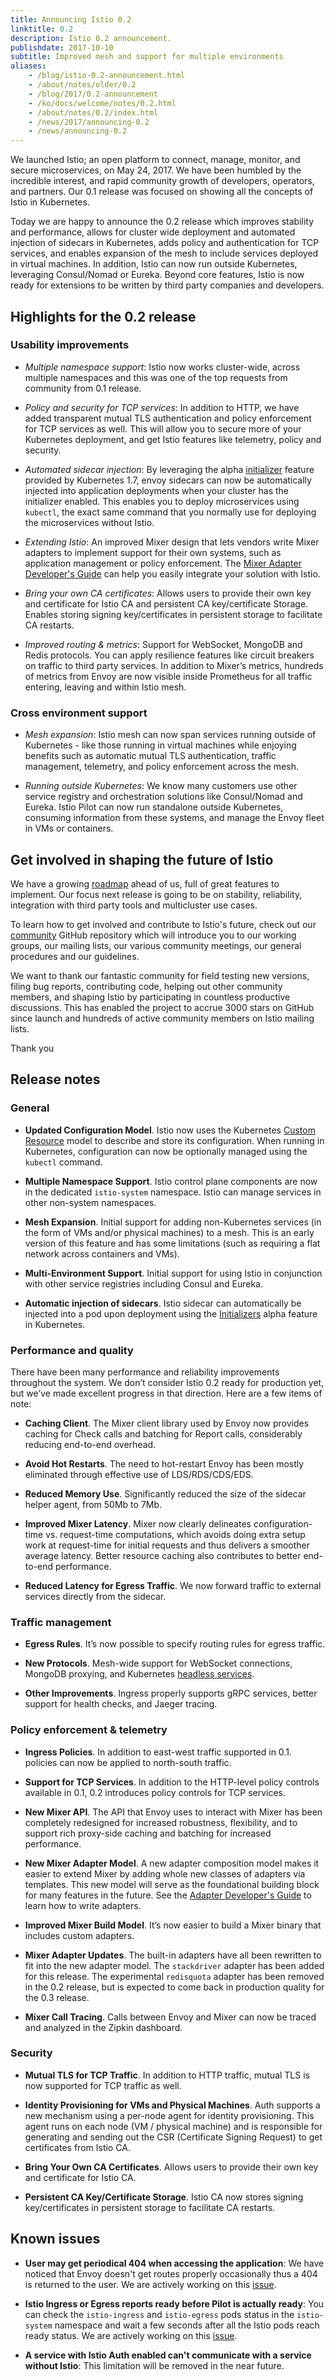 ```yaml
---
title: Announcing Istio 0.2
linktitle: 0.2
description: Istio 0.2 announcement.
publishdate: 2017-10-10
subtitle: Improved mesh and support for multiple environments
aliases:
    - /blog/istio-0.2-announcement.html
    - /about/notes/older/0.2
    - /blog/2017/0.2-announcement
    - /ko/docs/welcome/notes/0.2.html
    - /about/notes/0.2/index.html
    - /news/2017/announcing-0.2
    - /news/announcing-0.2
---
```


We launched Istio; an open platform to connect, manage, monitor, and secure microservices, on May 24, 2017. We have been humbled by the incredible interest, and
rapid community growth of developers, operators, and partners. Our 0.1 release was focused on showing all the concepts of Istio in Kubernetes.

Today we are happy to announce the 0.2 release which improves stability and performance, allows for cluster wide deployment and automated injection of sidecars in Kubernetes, adds policy and authentication for TCP services, and enables expansion of the mesh to include services deployed in virtual machines. In addition, Istio can now run outside Kubernetes, leveraging Consul/Nomad or Eureka. Beyond core features, Istio is now ready for extensions to be written by third party companies and developers.

## Highlights for the 0.2 release

### Usability improvements

- _Multiple namespace support_: Istio now works cluster-wide, across multiple namespaces and this was one of the top requests from community from 0.1 release.

- _Policy and security for TCP services_: In addition to HTTP, we have added transparent mutual TLS authentication and policy enforcement for TCP services as well. This will allow you to secure more of your
Kubernetes deployment, and get Istio features like telemetry, policy and security.

- _Automated sidecar injection_: By leveraging the alpha [initializer](https://kubernetes.io/ko/docs/reference/access-authn-authz/extensible-admission-controllers/) feature provided by Kubernetes 1.7, envoy sidecars can now be automatically injected into application deployments when your cluster has the initializer enabled.  This enables you to deploy microservices using `kubectl`, the exact same command that you normally use for deploying the microservices without Istio.

- _Extending Istio_: An improved Mixer design that lets vendors write Mixer adapters to implement support for their own systems, such as application
management or policy enforcement. The
[Mixer Adapter Developer's Guide](https://github.com/istio/istio/wiki/Mixer-Compiled-In-Adapter-Dev-Guide) can help
you easily integrate your solution with Istio.

- _Bring your own CA certificates_: Allows users to provide their own key and certificate for Istio CA and persistent CA key/certificate Storage. Enables storing signing key/certificates in persistent storage to facilitate CA restarts.

- _Improved routing & metrics_: Support for WebSocket, MongoDB and Redis  protocols. You can apply resilience features like circuit breakers on traffic to third party services. In addition to Mixer’s metrics, hundreds of metrics from Envoy are now visible inside Prometheus for all traffic entering, leaving and within Istio mesh.

### Cross environment support

- _Mesh expansion_: Istio mesh can now span services running outside of Kubernetes - like those running in virtual machines while enjoying benefits such as automatic mutual TLS authentication, traffic management, telemetry, and policy enforcement across the mesh.

- _Running outside Kubernetes_: We know many customers use other service registry and orchestration solutions like Consul/Nomad and Eureka. Istio Pilot can now run standalone outside Kubernetes, consuming information from these systems, and manage the Envoy fleet in VMs or containers.

## Get involved in shaping the future of Istio

We have a growing [roadmap](/about/feature-stages/) ahead of us, full of great features to implement. Our focus next release is going to be on stability, reliability, integration with third party tools and multicluster use cases.

To learn how to get involved and contribute to Istio's future, check out our [community](https://github.com/istio/community) GitHub repository which
will introduce you to our working groups, our mailing lists, our various community meetings, our general procedures and our guidelines.

We want to thank our fantastic community for field testing new versions, filing bug reports, contributing code, helping out other community members, and shaping Istio by participating in countless productive discussions. This has enabled the project to accrue 3000 stars on GitHub since launch and hundreds of active community members on Istio mailing lists.

Thank you

## Release notes

### General

- **Updated Configuration Model**. Istio now uses the Kubernetes [Custom Resource](https://kubernetes.io/ko/docs/concepts/extend-kubernetes/api-extension/custom-resources/)
model to describe and store its configuration. When running in Kubernetes, configuration can now be optionally managed using the `kubectl`
command.

- **Multiple Namespace Support**. Istio control plane components are now in the dedicated `istio-system` namespace. Istio can manage
services in other non-system namespaces.

- **Mesh Expansion**. Initial support for adding non-Kubernetes services (in the form of VMs and/or physical machines) to a mesh. This is an early version of
this feature and has some limitations (such as requiring a flat network across containers and VMs).

- **Multi-Environment Support**. Initial support for using Istio in conjunction with other service registries
including Consul and Eureka.

- **Automatic injection of sidecars**. Istio sidecar can automatically be injected into a pod upon deployment using the
[Initializers](https://kubernetes.io/ko/docs/reference/access-authn-authz/extensible-admission-controllers/) alpha feature in Kubernetes.

### Performance and quality

There have been many performance and reliability improvements throughout the system. We don’t consider Istio 0.2 ready for production yet, but
we’ve made excellent progress in that direction. Here are a few items of note:

- **Caching Client**. The Mixer client library used by Envoy now provides caching for Check calls and batching for Report calls, considerably reducing
end-to-end overhead.

- **Avoid Hot Restarts**. The need to hot-restart Envoy has been mostly eliminated through effective use of LDS/RDS/CDS/EDS.

- **Reduced Memory Use**. Significantly reduced the size of the sidecar helper agent, from 50Mb to 7Mb.

- **Improved Mixer Latency**. Mixer now clearly delineates configuration-time vs. request-time computations, which avoids doing extra setup work at
request-time for initial requests and thus delivers a smoother average latency. Better resource caching also contributes to better end-to-end performance.

- **Reduced Latency for Egress Traffic**. We now forward traffic to external services directly from the sidecar.

### Traffic management

- **Egress Rules**. It’s now possible to specify routing rules for egress traffic.

- **New Protocols**. Mesh-wide support for WebSocket connections, MongoDB proxying,
and Kubernetes [headless services](https://kubernetes.io/ko/docs/concepts/services-networking/service/#headless-services).

- **Other Improvements**. Ingress properly supports gRPC services, better support for health checks, and
Jaeger tracing.

### Policy enforcement & telemetry

- **Ingress Policies**. In addition to east-west traffic supported in 0.1. policies can now be applied to north-south traffic.

- **Support for TCP Services**. In addition to the HTTP-level policy controls available in 0.1, 0.2 introduces policy controls for
TCP services.

- **New Mixer API**. The API that Envoy uses to interact with Mixer has been completely redesigned for increased robustness, flexibility, and to support
rich proxy-side caching and batching for increased performance.

- **New Mixer Adapter Model**. A new adapter composition model makes it easier to extend Mixer by adding whole new classes of adapters via templates. This
new model will serve as the foundational building block for many features in the future. See the
[Adapter Developer's Guide](https://github.com/istio/istio/wiki/Mixer-Compiled-In-Adapter-Dev-Guide) to learn how
to write adapters.

- **Improved Mixer Build Model**. It’s now easier to build a Mixer binary that includes custom adapters.

- **Mixer Adapter Updates**. The built-in adapters have all been rewritten to fit into the new adapter model. The `stackdriver` adapter has been added for this
release. The experimental `redisquota` adapter has been removed in the 0.2 release, but is expected to come back in production quality for the 0.3 release.

- **Mixer Call Tracing**. Calls between Envoy and Mixer can now be traced and analyzed in the Zipkin dashboard.

### Security

- **Mutual TLS for TCP Traffic**. In addition to HTTP traffic, mutual TLS is now supported for TCP traffic as well.

- **Identity Provisioning for VMs and Physical Machines**. Auth supports a new mechanism using a per-node agent for
identity provisioning. This agent runs on each node (VM / physical machine) and is responsible for generating and sending out the CSR
(Certificate Signing Request) to get certificates from Istio CA.

- **Bring Your Own CA Certificates**. Allows users to provide their own key and certificate for Istio CA.

- **Persistent CA Key/Certificate Storage**. Istio CA now stores signing key/certificates in
persistent storage to facilitate CA restarts.

## Known issues

- **User may get periodical 404 when accessing the application**:  We have noticed that Envoy doesn't get routes properly occasionally
thus a 404 is returned to the user.  We are actively working on this [issue](https://github.com/istio/istio/issues/1038).

- **Istio Ingress or Egress reports ready before Pilot is actually ready**: You can check the `istio-ingress` and `istio-egress` pods status
in the `istio-system` namespace and wait a few seconds after all the Istio pods reach ready status.  We are actively working on this
[issue](https://github.com/istio/istio/pull/1055).

- **A service with Istio Auth enabled can't communicate with a service without Istio**: This limitation will be removed in the near future.
